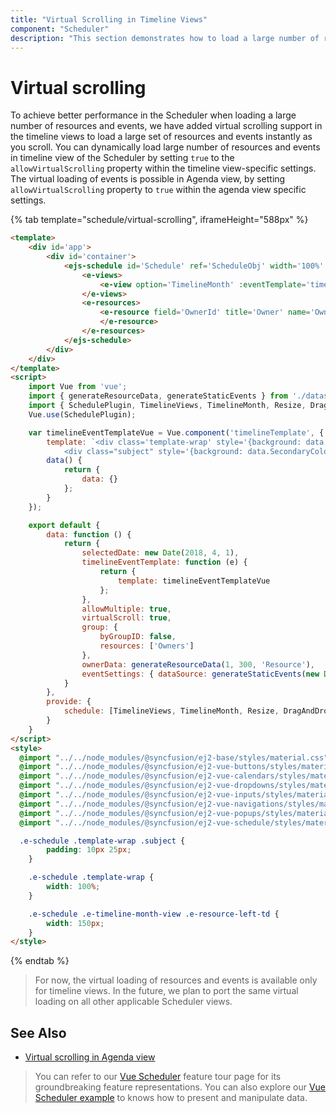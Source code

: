 ```yaml
---
title: "Virtual Scrolling in Timeline Views"
component: "Scheduler"
description: "This section demonstrates how to load a large number of resources and events dynamically on Scheduler using Virtual Scrolling support."
---
```


# Virtual scrolling

To achieve better performance in the Scheduler when loading a large number of resources and events, we have added virtual scrolling support in the timeline views to load a large set of resources and events instantly as you scroll. You can dynamically load large number of resources and events in timeline view of the Scheduler by setting `true` to the `allowVirtualScrolling` property within the timeline view-specific settings. The virtual loading of events is possible in Agenda view, by setting `allowVirtualScrolling` property to `true` within the agenda view specific settings.

{% tab template="schedule/virtual-scrolling", iframeHeight="588px"  %}

```html
<template>
    <div id='app'>
        <div id='container'>
            <ejs-schedule id='Schedule' ref='ScheduleObj' width='100%' height='550px' :selectedDate='selectedDate' :eventSettings='eventSettings' :group='group'>
                <e-views>
                    <e-view option='TimelineMonth' :eventTemplate='timelineEventTemplate' :allowVirtualScrolling='virtualScroll'></e-view>
                </e-views>
                <e-resources>
                    <e-resource field='OwnerId' title='Owner' name='Owners' :allowMultiple='allowMultiple' :dataSource='ownerData' textField='Text' idField='Id' colorField='Color'>
                    </e-resource>
                </e-resources>
            </ejs-schedule>
        </div>
    </div>
</template>
<script>
    import Vue from 'vue';
    import { generateResourceData, generateStaticEvents } from './datasource.js';
    import { SchedulePlugin, TimelineViews, TimelineMonth, Resize, DragAndDrop } from '@syncfusion/ej2-vue-schedule';
    Vue.use(SchedulePlugin);

    var timelineEventTemplateVue = Vue.component('timelineTemplate', {
        template: `<div class='template-wrap' style='{background: data.PrimaryColor}'>
            <div class="subject" style='{background: data.SecondaryColor};'>{{data.Subject}}</div></div>`,
        data() {
            return {
                data: {}
            };
        }
    });

    export default {
        data: function () {
            return {
                selectedDate: new Date(2018, 4, 1),
                timelineEventTemplate: function (e) {
                    return {
                        template: timelineEventTemplateVue
                    };
                },
                allowMultiple: true,
                virtualScroll: true,
                group: {
                    byGroupID: false,
                    resources: ['Owners']
                },
                ownerData: generateResourceData(1, 300, 'Resource'),
                eventSettings: { dataSource: generateStaticEvents(new Date(2018, 4, 1), 300, 12) }
            }
        },
        provide: {
            schedule: [TimelineViews, TimelineMonth, Resize, DragAndDrop]
        }
    }
</script>
<style>
  @import "../../node_modules/@syncfusion/ej2-base/styles/material.css";
  @import "../../node_modules/@syncfusion/ej2-vue-buttons/styles/material.css";
  @import "../../node_modules/@syncfusion/ej2-vue-calendars/styles/material.css";
  @import "../../node_modules/@syncfusion/ej2-vue-dropdowns/styles/material.css";
  @import "../../node_modules/@syncfusion/ej2-vue-inputs/styles/material.css";
  @import "../../node_modules/@syncfusion/ej2-vue-navigations/styles/material.css";
  @import "../../node_modules/@syncfusion/ej2-vue-popups/styles/material.css";
  @import "../../node_modules/@syncfusion/ej2-vue-schedule/styles/material.css";

  .e-schedule .template-wrap .subject {
        padding: 10px 25px;
    }

    .e-schedule .template-wrap {
        width: 100%;
    }

    .e-schedule .e-timeline-month-view .e-resource-left-td {
        width: 150px;
    }
</style>

```

{% endtab %}

> For now, the virtual loading of resources and events is available only for timeline views. In the future, we plan to port the same virtual loading on all other applicable Scheduler views.

## See Also

* [Virtual scrolling in Agenda view](./views/#agenda-view)

> You can refer to our [Vue Scheduler](https://www.syncfusion.com/vue-ui-components/vue-scheduler) feature tour page for its groundbreaking feature representations. You can also explore our [Vue Scheduler example](https://ej2.syncfusion.com/vue/demos/#/material/schedule/overview.html) to knows how to present and manipulate data.
